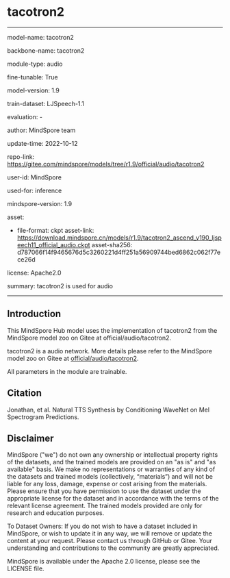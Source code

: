 # tacotron2

---

model-name: tacotron2

backbone-name: tacotron2

module-type: audio

fine-tunable: True

model-version: 1.9

train-dataset: LJSpeech-1.1

evaluation: -

author: MindSpore team

update-time: 2022-10-12

repo-link: <https://gitee.com/mindspore/models/tree/r1.9/official/audio/tacotron2>

user-id: MindSpore

used-for: inference

mindspore-version: 1.9

asset:

-
    file-format: ckpt
    asset-link: <https://download.mindspore.cn/models/r1.9/tacotron2_ascend_v190_ljspeech11_official_audio.ckpt>
    asset-sha256: d787066f14f9465676d5c3260221d4ff251a56909744bed6862c062f77ece26d

license: Apache2.0

summary: tacotron2 is used for audio

---

## Introduction

This MindSpore Hub model uses the implementation of tacotron2 from the MindSpore model zoo on Gitee at official/audio/tacotron2.

tacotron2 is a audio network. More details please refer to the MindSpore model zoo on Gitee at [official/audio/tacotron2](https://gitee.com/mindspore/models/blob/r1.9/official/audio/tacotron2/README.md).

All parameters in the module are trainable.

## Citation

Jonathan, et al. Natural TTS Synthesis by Conditioning WaveNet on Mel Spectrogram Predictions.

## Disclaimer

MindSpore ("we") do not own any ownership or intellectual property rights of the datasets, and the trained models are provided on an "as is" and "as available" basis. We make no representations or warranties of any kind of the datasets and trained models (collectively, “materials”) and will not be liable for any loss, damage, expense or cost arising from the materials. Please ensure that you have permission to use the dataset under the appropriate license for the dataset and in accordance with the terms of the relevant license agreement. The trained models provided are only for research and education purposes.

To Dataset Owners: If you do not wish to have a dataset included in MindSpore, or wish to update it in any way, we will remove or update the content at your request. Please contact us through GitHub or Gitee. Your understanding and contributions to the community are greatly appreciated.

MindSpore is available under the Apache 2.0 license, please see the LICENSE file.
